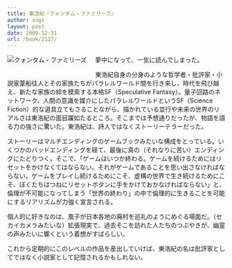 ```yaml
---
title: 東浩紀『クォンタム・ファミリーズ』
author: sugi
layout: post
date: 2009-12-31
url: /book/2127/
---
```

<a href="http://www.amazon.co.jp/exec/obidos/ASIN/410426203X/chezsugi-22/ref=nosim/" name="amazletlink" target="_blank"><img src="http://i0.wp.com/ecx.images-amazon.com/images/I/51fKrxSJJQL._SL160_.jpg?w=660" alt="クォンタム・ファミリーズ" class="alignleft" style="float: left; margin: 0 20px 20px 0;" data-recalc-dims="1" /></a>

夢中になって、一気に読んでしまった。

東浩紀自身の分身のような哲学者・批評家・小説家葦船往人とその家族たちがパラレルワールド間を行き来し、時代を飛び越え、新たな家族の絆を模索する本格SF（Speculative Fantasy）。量子回路のネットワーク、人間の意識を媒介にしたパラレルワールドというSF（Science Fiction）的な道具立てもさることながら、描かれている並行や未来の世界のリアルさは東浩紀の面目躍如たるところ。そこまでは予想通りだったが、物語を語る力の強さに驚いた。東浩紀は、詩人ではなくストーリーテラーだった。

ストーリーはマルチエンディングのゲームブックみたいな構成をとっている。いくつかのバッドエンディングを経て、最後に真の（それなりに苦い）エンディングにたどりつく。そこで、「ゲームはいつか終わる。ゲームを続けるためにはリセットをかけなくてはならない。それがゲームであることを思い出さなければならない。ゲームをプレイし続けるためにこそ、虚構の世界で生き続けるためにこそ、ぼくたちはつねにリセットボタンに手をかけておかなければならない」と、倫理が不可能になってしまう「世界の終わり」の中で倫理的に生きることを可能にするリアリズムが力強く宣言される。

個人的に好きなのは、風子が日本各地の廃村を巡礼のようにめぐる場面だ。（セカイカメラみたいな）拡張現実で、過去そこを訪れた人たちのつぶやきが、幽霊の声みたいに響くという着想がすばらしい。

これから定期的にこのレベルの作品を産出していけば、東浩紀の名は批評家としてではなく小説家として記憶されるかもしれない。

